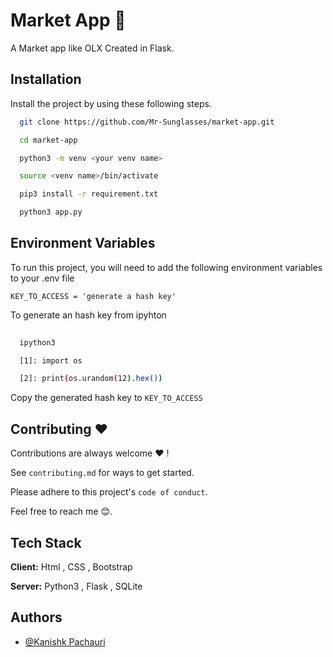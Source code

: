 
# Market App 🏪

A Market app like OLX Created in Flask.

## Installation

Install the project by using these following steps.

```bash
  git clone https://github.com/Mr-Sunglasses/market-app.git

  cd market-app

  python3 -m venv <your venv name>

  source <venv name>/bin/activate

  pip3 install -r requirement.txt

  python3 app.py

```
    
## Environment Variables

To run this project, you will need to add the following environment variables to your .env file

`KEY_TO_ACCESS = 'generate a hash key'`

To generate an hash key from ipyhton

```bash
  
  ipython3

  [1]: import os

  [2]: print(os.urandom(12).hex())

```

Copy the generated hash key to `KEY_TO_ACCESS`


## Contributing ❤️

Contributions are always welcome ❤️ !

See `contributing.md` for ways to get started.

Please adhere to this project's `code of conduct`.

Feel free to reach me 😊.

## Tech Stack

**Client:** Html , CSS , Bootstrap 

**Server:** Python3 , Flask , SQLite


## Authors

- [@Kanishk Pachauri](https://www.github.com/Mr-Sunglasses)


